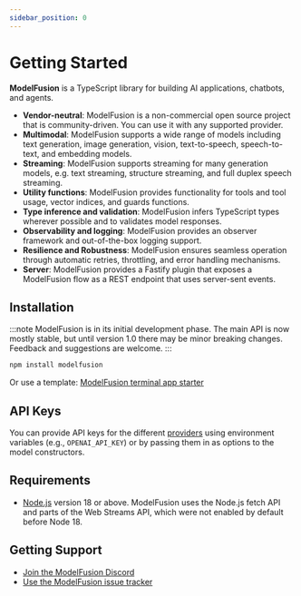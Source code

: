 ```yaml
---
sidebar_position: 0
---
```


# Getting Started

**ModelFusion** is a TypeScript library for building AI applications, chatbots, and agents.

- **Vendor-neutral**: ModelFusion is a non-commercial open source project that is community-driven. You can use it with any supported provider.
- **Multimodal**: ModelFusion supports a wide range of models including text generation, image generation, vision, text-to-speech, speech-to-text, and embedding models.
- **Streaming**: ModelFusion supports streaming for many generation models, e.g. text streaming, structure streaming, and full duplex speech streaming.
- **Utility functions**: ModelFusion provides functionality for tools and tool usage, vector indices, and guards functions.
- **Type inference and validation**: ModelFusion infers TypeScript types wherever possible and to validates model responses.
- **Observability and logging**: ModelFusion provides an observer framework and out-of-the-box logging support.
- **Resilience and Robustness**: ModelFusion ensures seamless operation through automatic retries, throttling, and error handling mechanisms.
- **Server**: ModelFusion provides a Fastify plugin that exposes a ModelFusion flow as a REST endpoint that uses server-sent events.

## Installation

:::note
ModelFusion is in its initial development phase. The main API is now mostly stable, but until version 1.0 there may be minor breaking changes. Feedback and suggestions are welcome.
:::

```sh
npm install modelfusion
```

Or use a template: [ModelFusion terminal app starter](https://github.com/lgrammel/modelfusion-terminal-app-starter)

## API Keys

You can provide API keys for the different [providers](/integration/model-provider/) using environment variables (e.g., `OPENAI_API_KEY`) or by passing them in as options to the model constructors.

## Requirements

- [Node.js](https://nodejs.org/en/download/) version 18 or above. ModelFusion uses the Node.js fetch API and parts of the Web Streams API, which were not enabled by default before Node 18.

## Getting Support

- [Join the ModelFusion Discord](https://discord.gg/GqCwYZATem)
- [Use the ModelFusion issue tracker](https://github.com/lgrammel/modelfusion/issues)
